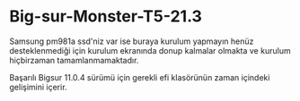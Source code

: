 # Big-sur-Monster-T5-21.3
Samsung pm981a ssd'niz var ise buraya kurulum yapmayın henüz desteklenmediği için kurulum ekranında donup kalmalar olmakta ve kurulum hiçbirzaman tamamlanmamaktadır.

Başarılı Bigsur 11.0.4 sürümü için gerekli efi klasörünün zaman içindeki gelişimini içerir.

